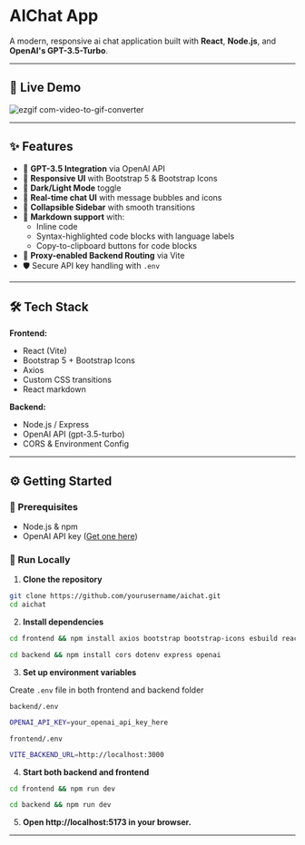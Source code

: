 # AIChat App

A modern, responsive ai chat application built with **React**, **Node.js**, and **OpenAI's GPT-3.5-Turbo**.


---
## 📸 Live Demo

![ezgif com-video-to-gif-converter](https://github.com/user-attachments/assets/e5c375a9-996f-4d68-a42d-c74ac524e976)

---

## ✨ Features

- 🔮 **GPT-3.5 Integration** via OpenAI API
- 🎨 **Responsive UI** with Bootstrap 5 & Bootstrap Icons
- 🌙 **Dark/Light Mode** toggle
- 📩 **Real-time chat UI** with message bubbles and icons
- 🧭 **Collapsible Sidebar** with smooth transitions
- 💬 **Markdown support** with:
  - Inline code
  - Syntax-highlighted code blocks with language labels
  - Copy-to-clipboard buttons for code blocks
- 🚀 **Proxy-enabled Backend Routing** via Vite
- 🛡️ Secure API key handling with `.env`

---

## 🛠️ Tech Stack

**Frontend:**
- React (Vite)
- Bootstrap 5 + Bootstrap Icons
- Axios
- Custom CSS transitions
- React markdown

**Backend:**
- Node.js / Express
- OpenAI API (gpt-3.5-turbo)
- CORS & Environment Config

---

## ⚙️ Getting Started

### 🔧 Prerequisites
- Node.js & npm
- OpenAI API key ([Get one here](https://platform.openai.com/account/api-keys))

### 🚀 Run Locally

1. **Clone the repository**

```bash
git clone https://github.com/yourusername/aichat.git
cd aichat
```

2. **Install dependencies**

```bash
cd frontend && npm install axios bootstrap bootstrap-icons esbuild react react-dom
```
```bash
cd backend && npm install cors dotenv express openai
```

3. **Set up environment variables**

Create `.env` file in both frontend and backend folder

`backend/.env`
```bash
OPENAI_API_KEY=your_openai_api_key_here
```
`frontend/.env`
```bash
VITE_BACKEND_URL=http://localhost:3000
```

4. **Start both backend and frontend**

```bash
cd frontend && npm run dev
```
```bash
cd backend && npm run dev
```

5. **Open http://localhost:5173 in your browser.**

---

